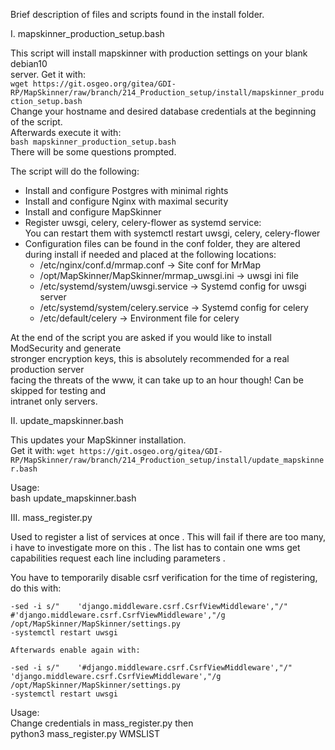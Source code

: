 Brief description of files and scripts found in the install folder.

I.  mapskinner_production_setup.bash

This script will install mapskinner with production settings on your blank debian10  
server. Get it with:  
```wget https://git.osgeo.org/gitea/GDI-RP/MapSkinner/raw/branch/214_Production_setup/install/mapskinner_production_setup.bash```  
Change your hostname and desired database credentials at the beginning of the script.  
Afterwards execute it with:  
```bash mapskinner_production_setup.bash```  
There will be some questions prompted.  

The script will do the following:   
- Install and configure Postgres with minimal rights
- Install and configure Nginx with maximal security
- Install and configure MapSkinner
- Register uwsgi, celery, celery-flower as systemd service:  
  You can restart them with systemctl restart  uwsgi, celery, celery-flower   
- Configuration files can be found in the conf folder, they are altered   
  during install if needed and placed at the following locations:  
  - /etc/nginx/conf.d/mrmap.conf -> Site conf for MrMap  
  - /opt/MapSkinner/MapSkinner/mrmap_uwsgi.ini -> uwsgi ini file  
  - /etc/systemd/system/uwsgi.service -> Systemd config for uwsgi server  
  - /etc/systemd/system/celery.service -> Systemd config for celery  
  - /etc/default/celery -> Environment file for  celery  

At the end of the script you are asked if you would like to install ModSecurity and generate  
stronger encryption keys, this is absolutely recommended for a real production server  
facing the threats of the www, it can take up to an hour though! Can be skipped for testing and  
intranet only servers.  


II.  update_mapskinner.bash

This updates your MapSkinner installation.  
Get it with:
```wget https://git.osgeo.org/gitea/GDI-RP/MapSkinner/raw/branch/214_Production_setup/install/update_mapskinner.bash```   

Usage:  
bash update_mapskinner.bash  

III. mass_register.py

Used to register a list of services at once  .
This will fail if there are too many, i have to investigate more on this  .
The list has to contain one wms get capabilities request each line including parameters   .

You have to temporarily disable csrf verification for the time of registering, do this with:  

```
-sed -i s/"    'django.middleware.csrf.CsrfViewMiddleware',"/"    #'django.middleware.csrf.CsrfViewMiddleware',"/g /opt/MapSkinner/MapSkinner/settings.py
-systemctl restart uwsgi

Afterwards enable again with:

-sed -i s/"    '#django.middleware.csrf.CsrfViewMiddleware',"/"    'django.middleware.csrf.CsrfViewMiddleware',"/g /opt/MapSkinner/MapSkinner/settings.py
-systemctl restart uwsgi
```

Usage:  
Change credentials in mass_register.py then  
python3 mass_register.py WMSLIST  
